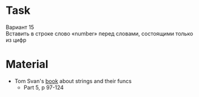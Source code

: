 # Task
Вариант 15 <br>
Вставить в строке слово «number» перед словами, состоящими только
из цифр
# Material
- Tom Svan's [book](https://yadi.sk/i/xpeoXuSMzZFlOg) about strings and their funcs
    - Part 5, p 97-124 